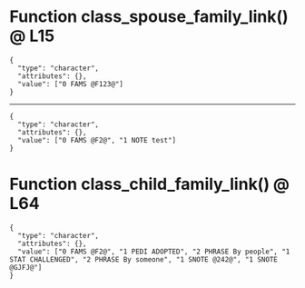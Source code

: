 # Function class_spouse_family_link() @ L15

    {
      "type": "character",
      "attributes": {},
      "value": ["0 FAMS @F123@"]
    }

---

    {
      "type": "character",
      "attributes": {},
      "value": ["0 FAMS @F2@", "1 NOTE test"]
    }

# Function class_child_family_link() @ L64

    {
      "type": "character",
      "attributes": {},
      "value": ["0 FAMS @F2@", "1 PEDI ADOPTED", "2 PHRASE By people", "1 STAT CHALLENGED", "2 PHRASE By someone", "1 SNOTE @242@", "1 SNOTE @GJFJ@"]
    }

